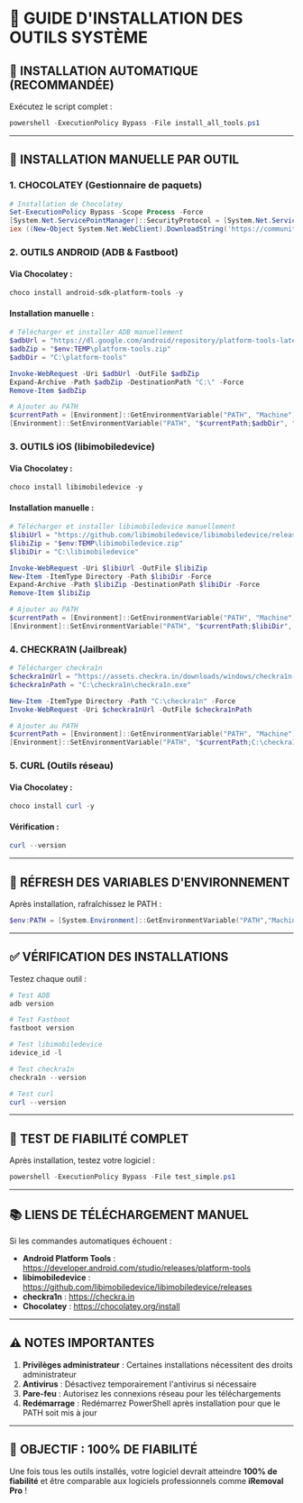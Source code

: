 # 📱 GUIDE D'INSTALLATION DES OUTILS SYSTÈME

## 🚀 **INSTALLATION AUTOMATIQUE (RECOMMANDÉE)**

Exécutez le script complet :
```powershell
powershell -ExecutionPolicy Bypass -File install_all_tools.ps1
```

---

## 🔧 **INSTALLATION MANUELLE PAR OUTIL**

### **1. CHOCOLATEY (Gestionnaire de paquets)**

```powershell
# Installation de Chocolatey
Set-ExecutionPolicy Bypass -Scope Process -Force
[System.Net.ServicePointManager]::SecurityProtocol = [System.Net.ServicePointManager]::SecurityProtocol -bor 3072
iex ((New-Object System.Net.WebClient).DownloadString('https://community.chocolatey.org/install.ps1'))
```

### **2. OUTILS ANDROID (ADB & Fastboot)**

#### **Via Chocolatey :**
```powershell
choco install android-sdk-platform-tools -y
```

#### **Installation manuelle :**
```powershell
# Télécharger et installer ADB manuellement
$adbUrl = "https://dl.google.com/android/repository/platform-tools-latest-windows.zip"
$adbZip = "$env:TEMP\platform-tools.zip"
$adbDir = "C:\platform-tools"

Invoke-WebRequest -Uri $adbUrl -OutFile $adbZip
Expand-Archive -Path $adbZip -DestinationPath "C:\" -Force
Remove-Item $adbZip

# Ajouter au PATH
$currentPath = [Environment]::GetEnvironmentVariable("PATH", "Machine")
[Environment]::SetEnvironmentVariable("PATH", "$currentPath;$adbDir", "Machine")
```

### **3. OUTILS iOS (libimobiledevice)**

#### **Via Chocolatey :**
```powershell
choco install libimobiledevice -y
```

#### **Installation manuelle :**
```powershell
# Télécharger et installer libimobiledevice manuellement
$libiUrl = "https://github.com/libimobiledevice/libimobiledevice/releases/download/1.3.0/libimobiledevice-1.3.0-win64.zip"
$libiZip = "$env:TEMP\libimobiledevice.zip"
$libiDir = "C:\libimobiledevice"

Invoke-WebRequest -Uri $libiUrl -OutFile $libiZip
New-Item -ItemType Directory -Path $libiDir -Force
Expand-Archive -Path $libiZip -DestinationPath $libiDir -Force
Remove-Item $libiZip

# Ajouter au PATH
$currentPath = [Environment]::GetEnvironmentVariable("PATH", "Machine")
[Environment]::SetEnvironmentVariable("PATH", "$currentPath;$libiDir", "Machine")
```

### **4. CHECKRA1N (Jailbreak)**

```powershell
# Télécharger checkra1n
$checkra1nUrl = "https://assets.checkra.in/downloads/windows/checkra1n-win64.exe"
$checkra1nPath = "C:\checkra1n\checkra1n.exe"

New-Item -ItemType Directory -Path "C:\checkra1n" -Force
Invoke-WebRequest -Uri $checkra1nUrl -OutFile $checkra1nPath

# Ajouter au PATH
$currentPath = [Environment]::GetEnvironmentVariable("PATH", "Machine")
[Environment]::SetEnvironmentVariable("PATH", "$currentPath;C:\checkra1n", "Machine")
```

### **5. CURL (Outils réseau)**

#### **Via Chocolatey :**
```powershell
choco install curl -y
```

#### **Vérification :**
```powershell
curl --version
```

---

## 🔄 **RÉFRESH DES VARIABLES D'ENVIRONNEMENT**

Après installation, rafraîchissez le PATH :
```powershell
$env:PATH = [System.Environment]::GetEnvironmentVariable("PATH","Machine") + ";" + [System.Environment]::GetEnvironmentVariable("PATH","User")
```

---

## ✅ **VÉRIFICATION DES INSTALLATIONS**

Testez chaque outil :
```powershell
# Test ADB
adb version

# Test Fastboot
fastboot version

# Test libimobiledevice
idevice_id -l

# Test checkra1n
checkra1n --version

# Test curl
curl --version
```

---

## 🧪 **TEST DE FIABILITÉ COMPLET**

Après installation, testez votre logiciel :
```powershell
powershell -ExecutionPolicy Bypass -File test_simple.ps1
```

---

## 📚 **LIENS DE TÉLÉCHARGEMENT MANUEL**

Si les commandes automatiques échouent :

- **Android Platform Tools** : https://developer.android.com/studio/releases/platform-tools
- **libimobiledevice** : https://github.com/libimobiledevice/libimobiledevice/releases
- **checkra1n** : https://checkra.in
- **Chocolatey** : https://chocolatey.org/install

---

## ⚠️ **NOTES IMPORTANTES**

1. **Privilèges administrateur** : Certaines installations nécessitent des droits administrateur
2. **Antivirus** : Désactivez temporairement l'antivirus si nécessaire
3. **Pare-feu** : Autorisez les connexions réseau pour les téléchargements
4. **Redémarrage** : Redémarrez PowerShell après installation pour que le PATH soit mis à jour

---

## 🎯 **OBJECTIF : 100% DE FIABILITÉ**

Une fois tous les outils installés, votre logiciel devrait atteindre **100% de fiabilité** et être comparable aux logiciels professionnels comme **iRemoval Pro** !
